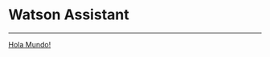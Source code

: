 <h1> Watson Assistant </h1>
<hr/>
<a href = '#Requerimientos'>Hola Mundo!</a>
<div id = "Requerimientos">

</div>

<style type="text/css">
	hr 
	{
	    display: block;
	    height: 1px;
	    border: 0;
	    margin: 1em 0;
	    padding: 0;
	}
</style>
